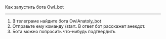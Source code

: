 Как запустить бота Owl_bot
***
1. В телеграме найдите бота OwlAnatoly_bot
2. Отправьте ему команду /start. В ответ бот расскажет анекдот.
3. Бота можно попросить что-нибудь подтвердить. 
